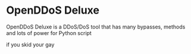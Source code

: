 # OpenDDoS Deluxe
OpenDDoS Deluxe is a DDoS/DoS tool that has many bypasses, methods and lots of power for Python script

if you skid your gay

